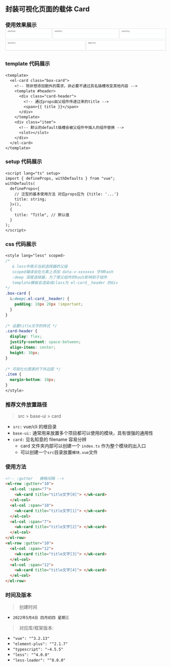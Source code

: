 ## 封装可视化页面的载体 Card

### 使用效果展示![image-20220504195054471](https://github.com/WangUnique/PackageComponents/blob/master/PC%E7%AB%AF/%E5%8F%AF%E8%A7%86%E5%8C%96%E9%A1%B5%E9%9D%A2/assets/img/cart.png)

### template 代码展示

```vue
<template>
  <el-card class="box-card">
    <!-- 除非想添加额外的需求，非必要不通过具名插槽改变其他内容 -->
    <template #header>
      <div class="card-header">
        <!-- 通过props由父组件传递过来的title -->
        <span>{{ title }}</span>
      </div>
    </template>
    <div class="item">
      <!-- 默认的default插槽会被父组件中插入的组件替换 -->
      <slot></slot>
    </div>
  </el-card>
</template>
```

### setup 代码展示

```vue
<script lang="ts" setup>
import { defineProps, withDefaults } from "vue";
withDefaults(
  defineProps<{
    // 泛型的基本使用方法 对应props应为 {title: '...'}
    title: string;
  }>(),
  {
    title: "Title", // 默认值
  }
);
</script>
```

### css 代码展示

```css
<style lang="less" scoped>
/*
   & less中表示当前选择器的父级
   scoped编译会在元素上添加 data-v-xxxxxxx 字样hash
   :deep 深度选择器，为了使父组件的hash影响到子组件
   template模板会渲染成class为 el-card__header 的div
*/
.box-card {
  &:deep(.el-card__header) {
    padding: 10px 20px !important;
  }
}

/* 设置title文字的样式 */
.card-header {
  display: flex;
  justify-content: space-between;
  align-items: center;
  height: 30px;
}

/* 可视化化图表的下外边距 */
.item {
  margin-bottom: 10px;
}
</style>
```

### 推荐文件放置路径

> src > base-ui > card

- `src:` vue/cli 的根目录
- `base-ui:` 通常用来放置多个项目都可以使用的模块，具有很强的通用性
- `card:` 见名知意的 filename 容易分辨
  - card 文件夹内部可以创建一个 `index.ts` 作为整个模块的出入口
  - 可以创建一个`src`目录放置`模块.vue`文件

### 使用方法

```html
<!-- :gutter   栅格间隔 -->
<el-row :gutter="10">
  <el-col :span="7">
    <wk-card title="title文字[0]"> </wk-card>
  </el-col>
  <el-col :span="10">
    <wk-card title="title文字[1]"> </wk-card>
  </el-col>
  <el-col :span="7">
    <wk-card title="title文字[2]"> </wk-card>
  </el-col>
</el-row>
<el-row :gutter="10">
  <el-col :span="12">
    <wk-card title="title文字[3]"> </wk-card>
  </el-col>
  <el-col :span="12">
    <wk-card title="title文字[4]"> </wk-card>
  </el-col>
</el-row>
```

### 时间及版本

> ​ 创建时间

- `2022年5月4日 四月初四 星期三`

> ​ 对应库/框架版本:

- `"vue": "^3.2.13"`
- `"element-plus": "^2.1.7"`
- `"typescript": "~4.5.5"`
- `"less": "^4.0.0"`
- `"less-loader": "^8.0.0"`
